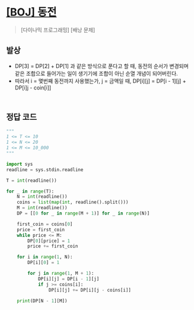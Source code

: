 # [[BOJ] 동전](https://www.acmicpc.net/problem/9084)

> [다이나믹 프로그래밍] [배낭 문제]

## 발상

- DP[3] = DP[2] + DP[1] 과 같은 방식으로 푼다고 할 때, 동전의 순서가 변경되며 같은 조합으로 들어가는 일이 생기기에 조합이 아닌 순열 개념이 되어버린다.
- 따라서 i = 몇번째 동전까지 사용했는가, j = 금액일 때, DP[i][j] = DP[i - 1][j] + DP[i]j - coin[i]]

## <br>정답 코드

```python
"""
1 <= T <= 10
1 <= N <= 20
1 <= M <= 10_000
"""

import sys
readline = sys.stdin.readline

T = int(readline())

for _ in range(T):
    N = int(readline())
    coins = list(map(int, readline().split()))
    M = int(readline())
    DP = [[0 for _ in range(M + 1)] for _ in range(N)]

    first_coin = coins[0]
    price = first_coin
    while price <= M:
        DP[0][price] = 1
        price += first_coin

    for i in range(1, N):
        DP[i][0] = 1

        for j in range(1, M + 1):
            DP[i][j] = DP[i - 1][j]
            if j >= coins[i]:
                DP[i][j] += DP[i][j - coins[i]]

    print(DP[N - 1][M])
```
